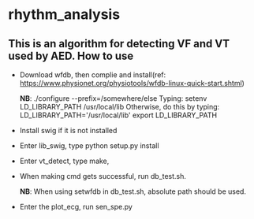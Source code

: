 # rhythm_analysis
This is an algorithm for detecting VF and VT used by AED. 
How to use
----
- Download wfdb, then complie and install(ref: https://www.physionet.org/physiotools/wfdb-linux-quick-start.shtml)

	**NB**: ./configure --prefix=/somewhere/else
    Typing: setenv LD_LIBRARY_PATH /usr/local/lib
    Otherwise, do this by typing:
      LD_LIBRARY_PATH='/usr/local/lib'
      export LD_LIBRARY_PATH
  
- Install swig if it is not installed
- Enter lib_swig, type python setup.py install
- Enter vt_detect, type make, 
- When making cmd gets successful, run db_test.sh.

  **NB**: When using setwfdb in db_test.sh, absolute path should be used. 
- Enter the plot_ecg, run sen_spe.py
